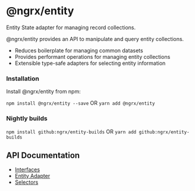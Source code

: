 # @ngrx/entity

Entity State adapter for managing record collections.

@ngrx/entity provides an API to manipulate and query entity collections.

- Reduces boilerplate for managing common datasets
- Provides performant operations for managing entity collections
- Extensible type-safe adapters for selecting entity information

### Installation
Install @ngrx/entity from npm:

`npm install @ngrx/entity --save` OR `yarn add @ngrx/entity`


### Nightly builds

`npm install github:ngrx/entity-builds` OR `yarn add github:ngrx/entity-builds`

## API Documentation
- [Interfaces](./interfaces.md)
- [Entity Adapter](./adapter.md)
- [Selectors](./adapter.md#entity-selectors)
